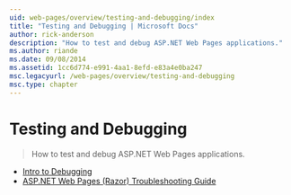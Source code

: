 ```yaml
---
uid: web-pages/overview/testing-and-debugging/index
title: "Testing and Debugging | Microsoft Docs"
author: rick-anderson
description: "How to test and debug ASP.NET Web Pages applications."
ms.author: riande
ms.date: 09/08/2014
ms.assetid: 1cc6d774-e991-4aa1-8efd-e83a4e0ba247
msc.legacyurl: /web-pages/overview/testing-and-debugging
msc.type: chapter
---
```

Testing and Debugging
====================
> How to test and debug ASP.NET Web Pages applications.


- [Intro to Debugging](introduction-to-debugging.md)
- [ASP.NET Web Pages (Razor) Troubleshooting Guide](aspnet-web-pages-razor-troubleshooting-guide.md)
